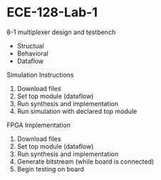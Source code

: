 # ECE-128-Lab-1

8-1 multiplexer design and testbench
  - Structual
  - Behavioral
  - Dataflow

Simulation Instructions
1. Download files
2. Set top module (dataflow)
3. Run synthesis and implementation
4. Run simulation with declared top module

FPGA Implementation
1. Download files
2. Set top module (dataflow)
3. Run synthesis and implementation
4. Generate bitstream (while board is connected)
5. Begin testing on board
